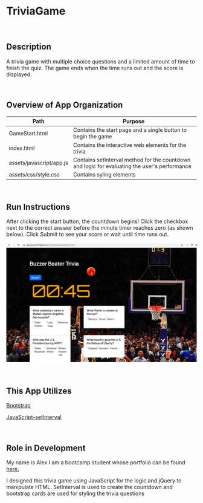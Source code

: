 # TriviaGame

<br>

## Description

A trivia game with multiple choice questions and a limited amount of time to finish the quiz. The game ends when the time runs out and the score is displayed.


<br>

## Overview of App Organization

| Path    | Purpose          |
| -------- | -------------- |
| GameStart.html | Contains the start page and a single button to begin the game |
| index.html | Contains the interactive web elements for the trivia|
| assets/javascript/app.js | Contains setInterval method for the countdown and logic for evaluating the user's performance |
| assets/css/style.css | Contains syling elements |

<br>

## Run Instructions

After clicking the start button, the countdown begins! Click the checkbox next to the correct answer before the minute timer reaches zero (as shown below). Click Submit to see your score or wait until time runs out.

![demo](assets/images/demo.png)

<br>

## This App Utilizes

[Bootstrap](https://getbootstrap.com/docs/4.3/getting-started/introduction/)

[JavaScript-setInterval](https://www.w3schools.com/jsref/met_win_setinterval.asp)

<br>

## Role in Development

My name is Alex I am a bootcamp student whose portfolio can be found
[here.]( https://alexsamalot19.github.io/Samalot-Alexander-Portfolio/)

I designed this trivia game using JavaScript for the logic and jQuery to manipulate HTML. SetInterval is used to create the countdown and bootstrap cards are used for styling the trivia questions